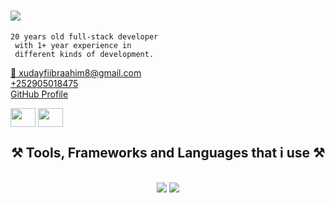 <p align="left">
<h1 align='left'></h1>
<h1 align="left">
 <img src="https://readme-typing-svg.herokuapp.com/?font=Righteous&size=50&center=true&vCenter=true&width=500&height=70&duration=3000&lines=Hi+There!+👋;+I'm+Hudayfi+Ibraahim!;" />
</h1>
<code align='center'>20 years old full-stack developer
 with 1+ year experience in
 different kinds of development.</code>
</p>
<p>
 <a href='mailto:xudayfiibraahim8@gmail.com'>🔗 xudayfiibraahim8@gmail.com</a> </br>
 <a href='tel:+252905018475'>+252905018475</a> </br>
 <a href='https://github.com/xudayfiIbra'>GitHub Profile</a> </br>
</p>

<p >
<a href="https://instagram.com/caaqil_bl" target="blank"><img align="center" src="https://raw.githubusercontent.com/rahuldkjain/github-profile-readme-generator/master/src/images/icons/Social/instagram.svg" alt="" height="30" width="40" /></a>
<a href="https://www.facebook.com/profile.php?id=100040152761217" target="blank"><img align="center" src="https://raw.githubusercontent.com/rahuldkjain/github-profile-readme-generator/master/src/images/icons/Social/facebook.svg" alt="" height="30" width="40" /></a>


<h2 align="center">⚒️ Tools, Frameworks and Languages that i use ⚒️</h2>
<br/>
<div align="center">
    <img src="https://skillicons.dev/icons?i=python,django,react,typescript,bootstrap,tailwindcss,html,css,vscode,github,figma,git" />
    <img src="https://skillicons.dev/icons?i=javascript,java,mysql,dart,flutter,linux,notion,vite" /><br>
</div>

<br/>

<p align="center"> <img src="https://komarev.com/ghpvc/?username=xudayfiibra&label=Profile%20views&color=0e78b6&style=circle" alt="" /> </p>

<p align="center"> <a href="https://twitter.com/XudayfiBaari" target="blank"><img src="https://img.shields.io/twitter/follow/XudayfiBaari?logo=twitter&style=for-the-badge" alt="" /></a> </p>



<p align="center"> 
<img align="center" src="https://github-readme-stats.vercel.app/api?username=xudayfiibra&show_icons=true&theme=radical" alt="" />
</p>
